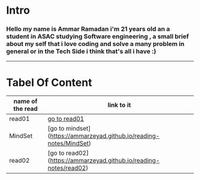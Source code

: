   # Intro
  ### Hello my name is Ammar Ramadan i'm 21 years old an a student in ASAC studying Software engineering , a small brief about my self that i love coding and solve a many problem in general or in the Tech Side i think that's all i have  :) 

----

# Tabel Of Content 


name of the read | link to it
------------ | -------------
read01 | [go to read01](https://ammarzeyad.github.io/reading-notes/read01)
MindSet | [go to mindset] (https://ammarzeyad.github.io/reading-notes/MindSet)
read02  | [go to read02] (https://ammarzeyad.github.io/reading-notes/read02)